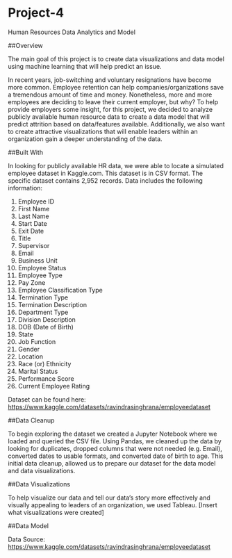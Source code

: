 # Project-4

Human Resources Data Analytics and Model


##Overview

The main goal of this project is to create data visualizations and data model using machine learning that will help predict an issue.

In recent years, job-switching and voluntary resignations have become more common. Employee retention can help companies/organizations save a tremendous amount of time and money. Nonetheless, more and more employees are deciding to leave their current employer, but why? To help provide employers some insight, for this project, we decided to analyze publicly available human resource data to create a data model that will predict attrition based on data/features available. Additionally, we also want to create attractive visualizations that will enable leaders within an organization gain a deeper understanding of the data.

##Built With

In looking for publicly available HR data, we were able to locate a simulated employee dataset in Kaggle.com. This dataset is in CSV format. The specific dataset contains 2,952 records. Data includes the following information:
1.	Employee ID 
2.	First Name 
3.	Last Name 
4.	Start Date
5.	Exit Date 
6.	Title
7.	Supervisor
8.	Email
9.	Business Unit
10.	Employee Status
11.	Employee Type
12.	Pay Zone
13.	Employee Classification Type
14.	Termination Type
15.	Termination Description
16.	Department Type
17.	Division Description
18.	DOB (Date of Birth) 
19.	State
20.	Job Function
21.	Gender
22.	Location
23.	Race (or) Ethnicity
24.	Marital Status
25.	Performance Score
26.	Current Employee Rating

Dataset can be found here: https://www.kaggle.com/datasets/ravindrasinghrana/employeedataset

##Data Cleanup

To begin exploring the dataset we created a Jupyter Notebook where we loaded and queried the CSV file. Using Pandas, we cleaned up the data by looking for duplicates, dropped columns that were not needed (e.g. Email), converted dates to usable formats, and converted date of birth to age. This initial data cleanup, allowed us to prepare our dataset for the data model and data visualizations.

##Data Visualizations

To help visualize our data and tell our data’s story more effectively and visually appealing to leaders of an organization, we used Tableau. [Insert what visualizations were created]


##Data Model


Data Source: https://www.kaggle.com/datasets/ravindrasinghrana/employeedataset
